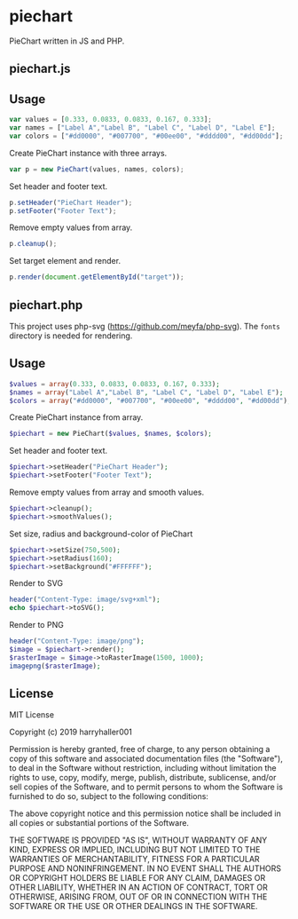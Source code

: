 piechart
========
PieChart written in JS and PHP.

## piechart.js

Usage
-----
```javascript
var values = [0.333, 0.0833, 0.0833, 0.167, 0.333];
var names = ["Label A","Label B", "Label C", "Label D", "Label E"];
var colors = ["#dd0000", "#007700", "#00ee00", "#dddd00", "#dd00dd"];
```
Create PieChart instance with three arrays.
```javascript
var p = new PieChart(values, names, colors);
```
Set header and footer text.
```javascript
p.setHeader("PieChart Header");
p.setFooter("Footer Text");
```

Remove empty values from array.
```javascript
p.cleanup();
```

Set target element and render.
```javascript
p.render(document.getElementById("target"));
```

## piechart.php

This project uses php-svg (https://github.com/meyfa/php-svg). The `fonts` directory is needed for rendering.

Usage
-----
```php
$values = array(0.333, 0.0833, 0.0833, 0.167, 0.333);
$names = array("Label A","Label B", "Label C", "Label D", "Label E");
$colors = array("#dd0000", "#007700", "#00ee00", "#dddd00", "#dd00dd");
```
Create PieChart instance from array.
```php
$piechart = new PieChart($values, $names, $colors);
```
Set header and footer text.
```php
$piechart->setHeader("PieChart Header");
$piechart->setFooter("Footer Text");
```
Remove empty values from array and smooth values.
```php
$piechart->cleanup();
$piechart->smoothValues();
```
Set size, radius and background-color of PieChart
```php
$piechart->setSize(750,500);
$piechart->setRadius(160);
$piechart->setBackground("#FFFFFF");
```
Render to SVG
```php
header("Content-Type: image/svg+xml");
echo $piechart->toSVG();
```

Render to PNG
```php
header("Content-Type: image/png");
$image = $piechart->render();
$rasterImage = $image->toRasterImage(1500, 1000);
imagepng($rasterImage);
```

License
-------
MIT License

Copyright (c) 2019 harryhaller001

Permission is hereby granted, free of charge, to any person obtaining a copy
of this software and associated documentation files (the "Software"), to deal
in the Software without restriction, including without limitation the rights
to use, copy, modify, merge, publish, distribute, sublicense, and/or sell
copies of the Software, and to permit persons to whom the Software is
furnished to do so, subject to the following conditions:

The above copyright notice and this permission notice shall be included in all
copies or substantial portions of the Software.

THE SOFTWARE IS PROVIDED "AS IS", WITHOUT WARRANTY OF ANY KIND, EXPRESS OR
IMPLIED, INCLUDING BUT NOT LIMITED TO THE WARRANTIES OF MERCHANTABILITY,
FITNESS FOR A PARTICULAR PURPOSE AND NONINFRINGEMENT. IN NO EVENT SHALL THE
AUTHORS OR COPYRIGHT HOLDERS BE LIABLE FOR ANY CLAIM, DAMAGES OR OTHER
LIABILITY, WHETHER IN AN ACTION OF CONTRACT, TORT OR OTHERWISE, ARISING FROM,
OUT OF OR IN CONNECTION WITH THE SOFTWARE OR THE USE OR OTHER DEALINGS IN THE
SOFTWARE.
